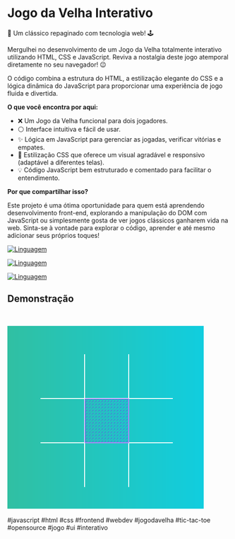 # Jogo da Velha Interativo

🚀 Um clássico repaginado com tecnologia web! 🕹️

Mergulhei no desenvolvimento de um Jogo da Velha totalmente interativo utilizando HTML, CSS e JavaScript. Reviva a nostalgia deste jogo atemporal diretamente no seu navegador! 😉

O código combina a estrutura do HTML, a estilização elegante do CSS e a lógica dinâmica do JavaScript para proporcionar uma experiência de jogo fluida e divertida.

**O que você encontra por aqui:**

- ❌ Um Jogo da Velha funcional para dois jogadores.
- ⚪ Interface intuitiva e fácil de usar.
- ✨ Lógica em JavaScript para gerenciar as jogadas, verificar vitórias e empates.
- 🎨 Estilização CSS que oferece um visual agradável e responsivo (adaptável a diferentes telas).
- 💡 Código JavaScript bem estruturado e comentado para facilitar o entendimento.

**Por que compartilhar isso?**

Este projeto é uma ótima oportunidade para quem está aprendendo desenvolvimento front-end, explorando a manipulação do DOM com JavaScript ou simplesmente gosta de ver jogos clássicos ganharem vida na web. Sinta-se à vontade para explorar o código, aprender e até mesmo adicionar seus próprios toques!

[![Linguagem](https://img.shields.io/badge/JavaScript-F7DF1E?style=for-the-badge&logo=javascript&logoColor=black)]([https://github.com/Martins-Guilherme/JogoDaVelha.git])

[![Linguagem](https://img.shields.io/badge/HTML5-E34F26?style=for-the-badge&logo=html5&logoColor=white)]([https://github.com/Martins-Guilherme/JogoDaVelha.git])

[![Linguagem](https://img.shields.io/badge/CSS3-1572B6?style=for-the-badge&logo=css3&logoColor=white)]([https://github.com/Martins-Guilherme/JogoDaVelha.git])

## Demonstração

<br>

![Demonstração do Jogo da Velha](https://github.com/Martins-Guilherme/JogoDaVelha/blob/main/img/JogoDaVelha.png)

#javascript #html #css #frontend #webdev #jogodavelha #tic-tac-toe #opensource #jogo #ui #interativo
